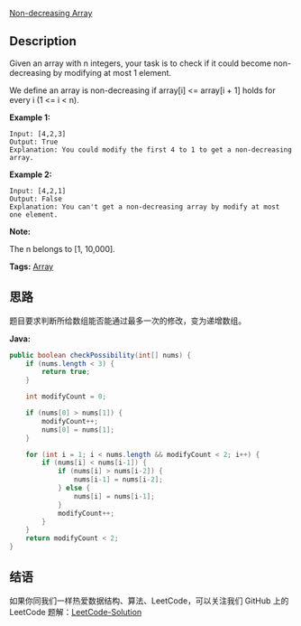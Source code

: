 [Non-decreasing Array][title]

## Description

Given an array with n integers, your task is to check if it could become non-decreasing by modifying at most 1 element.

We define an array is non-decreasing if array[i] <= array[i + 1] holds for every i (1 <= i < n).

**Example 1:**

```
Input: [4,2,3]
Output: True
Explanation: You could modify the first 4 to 1 to get a non-decreasing array.
```

**Example 2:**

```
Input: [4,2,1]
Output: False
Explanation: You can't get a non-decreasing array by modify at most one element.
```

**Note:**

The n belongs to [1, 10,000].

**Tags:** [Array](https://leetcode.com/tag/array/)

## 思路

题目要求判断所给数组能否能通过最多一次的修改，变为递增数组。

**Java:**

```java
public boolean checkPossibility(int[] nums) {
    if (nums.length < 3) {
        return true;
    }

    int modifyCount = 0;

    if (nums[0] > nums[1]) {
        modifyCount++;
        nums[0] = nums[1];
    }

    for (int i = 1; i < nums.length && modifyCount < 2; i++) {
        if (nums[i] < nums[i-1]) {
            if (nums[i] > nums[i-2]) {
                nums[i-1] = nums[i-2];
            } else {
                nums[i] = nums[i-1];
            }
            modifyCount++;
        }
    }
    return modifyCount < 2;
}
```

## 结语

如果你同我们一样热爱数据结构、算法、LeetCode，可以关注我们 GitHub 上的 LeetCode 题解：[LeetCode-Solution][ls]

[title]: https://leetcode.com/problems/non-decreasing-array/description/
[ls]: https://github.com/SDE603/LeetCode-Solution